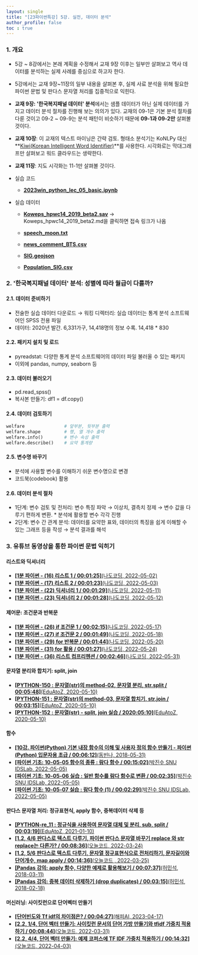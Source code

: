 ```yaml
---
layout: single
title: "[23파이썬특강] 5강. 실전, 데이터 분석"
author_profile: false
toc : true
---
```


### 1. 개요
- 5강 ~ 8강에서는 본래 계획을 수정해서 교재 9장 이후는 일부만 살펴보고 역사 데이터를 분석하는 실제 사례를 중심으로 하고자 한다. 
- 5강에서는 교재 9장~11장의 일부 내용을 살펴본 후, 실제 사료 분석을 위해 필요한 파이썬 문법 및 판다스 문자열 처리를 집중적으로 익힌다.
- **교재 9장: '한국복지패널 데이터' 분석**에서는 샘플 데이터가 아닌 실제 데이터를 가지고 데이터 분석 절차를 진행해 보는 의의가 있다. 교재의 09-1은 기본 분석 절차를 다룬 것이고 09-2 ~ 09-9는 분석 패턴이 비슷하기 때문에 **09-1과 09-2만** 살펴볼 것이다.
- **교재 10장**: 이 교재의 텍스트 마이닝은 간략 검토. 형태소 분석기는 KoNLPy 대신 **[Kiwi(Korean Intelligent Word Identifier)](https://github.com/bab2min/kiwipiepy)**를 사용한다. 시각화로는 막대그래프만 살펴보고 워드 클라우드는 생략한다.
- **교재 11장**: 지도 시각화는 11-1만 살펴볼 것이다.

- 실습 코드
	- [**2023win_python_lec_05_basic.ipynb**](https://github.com/hursoo/2023_winter_python-lecture/blob/main/excise_code/2023win_python_lec_05.ipynb)
     
     
- 실습 데이터
    - [**Koweps_hpwc14_2019_beta2.sav**](https://github.com/youngwoos/Doit_Python) &rarr; Koweps_hpwc14_2019_beta2.md을 클릭하면 접속 링크가 나옴
    
    - [**speech_moon.txt**](https://github.com/youngwoos/Doit_Python/blob/main/Data/speech_moon.txt)
    - [**news_comment_BTS.csv**](https://github.com/youngwoos/Doit_Python/blob/main/Data/news_comment_BTS.csv)
    - [**SIG.geojson**](https://github.com/youngwoos/Doit_Python/blob/main/Data/SIG.geojson)
    - [**Population_SIG.csv**](https://github.com/youngwoos/Doit_Python/blob/main/Data/Population_SIG.csv)


### 2. '한국복지패널 데이터' 분석: 성별에 따라 월급이 다를까?
#### 2.1. 데이터 준비하기
- 전술한 실습 데이터 다운로드 &rarr; 워킹 디렉터리: 실습 데이터는 통계 분석 소프트웨어인 SPSS 전용 파일 
- 데이터: 2020년 발간. 6,331가구, 14,418명의 정보 수록. 14,418 * 830
#### 2.2. 패키지 설치 및 로드
- pyreadstat: 다양한 통계 분석 소프트웨어의 데이터 파일 불러올 수 있는 패키지
- 이외에 pandas, numpy, seaborn 등
#### 2.3. 데이터 불러오기
- pd.read_spss()
- 복사본 만들기: df1 = df.copy()
#### 2.4. 데이터 검토하기
```python
welfare               # 앞부분, 뒷부분 출력
welfare.shape         # 행, 열 개수 출력
welfare.info()        # 변수 속성 출력
welfare.describe()    # 요약 통계량
```
#### 2.5. 변수명 바꾸기
- 분석에 사용할 변수를 이해하기 쉬운 변수명으로 변경
- 코드북(codebook) 활용
#### 2.6. 데이터 분석 절차
- 1단계: 변수 검토 및 전처리: 변수 특징 파악 &rarr; 이상치, 결측치 정제 &rarr; 변수 값을 다루기 편하게 변환.  * 분석에 활용할 변수 각각 진행
- 2단계: 변수 간 관계 분석: 데이터를 요약한 표와, 데이터의 특징을 쉽게 이해할 수 있는 그래프 등을 작성 &rarr; 분석 결과를 해석


### 3. 유튜브 동영상을 통한 파이썬 문법 익히기


#### 리스트와 딕셔너리
- [**[1분 파이썬 - (16) 리스트 1 / 00:01:25]**(나도코딩, 2022-05-02)](https://www.youtube.com/watch?v=uxf4cTeonY4)
- [**[1분 파이썬 - (17) 리스트 2 / 00:01:23]**(나도코딩, 2022-05-03)](https://www.youtube.com/watch?v=KEhPKBpPJvI)
- [**[1분 파이썬 - (22) 딕셔너리 1 / 00:01:29]**(나도코딩, 2022-05-11)](https://www.youtube.com/watch?v=ZLp_Wg6VxfA&t=2s)
- [**[1분 파이썬 - (23) 딕셔너리 2 / 00:01:28]**(나도코딩, 2022-05-12)](https://www.youtube.com/watch?v=LV4IQnllYBA&t=15s)

#### 제어문: 조건문과 반복문
- [**[1분 파이썬 - (26) if 조건문 1 / 00:02:15]**(나도코딩, 2022-05-17)](https://www.youtube.com/watch?v=N92M3WaLbH0)
- [**[1분 파이썬 - (27) if 조건문 2 / 00:01:49]**(나도코딩, 2022-05-18)](https://www.youtube.com/watch?v=J9srd8Mfoyc)
- [**[1분 파이썬 - (29) for 반복문 / 00:01:44]**(나도코딩, 2022-05-20)](https://www.youtube.com/watch?v=uecZdRyiFNA)
- [**[1분 파이썬 - (31) for 활용 / 00:01:27]**(나도코딩, 2022-05-24)](https://www.youtube.com/watch?v=93_2E88rvDY)
- [**[1분 파이썬 - (36) 리스트 컴프리헨션 / 00:02:46]**(나도코딩, 2022-05-31)](https://www.youtube.com/watch?v=3wN0eVDhrvE)


#### 문자열 분리와 합치기: split, join
- [**[PYTHON-150 : 문자열(str)의 method-02, 문자열 분리, str.split / 00:05:48]**(EduAtoZ, 2020-05-10)](https://www.youtube.com/watch?v=BFCn_9BQ3fE)
- [**[PYTHON-151 : 문자열(str)의 method-03, 문자열 합치기, str.join / 00:03:15]**(EduAtoZ, 2020-05-10)](https://www.youtube.com/watch?v=vcut4hkExmA)
- [**[PYTHON-152 : 문자열(str) - split, join 실습 / 2020:05:10]**(EduAtoZ, 2020-05-10)](https://www.youtube.com/watch?v=ovwcIHnANSw&t=1s)


#### 함수
- [**[10강. 파이썬(Python) 기본 내장 함수의 이해 및 사용자 정의 함수 만들기 - 파이썬(Python) 입문자용 초급 / 00:06:12]**(동빈나, 2018-05-31)](https://www.youtube.com/watch?v=ufyLPag7eNs&list=PLRx0vPvlEmdD8u2rzxmQ-L97jHTHiiDdy&index=10)
- [**[파이썬 기초: 10-05-05 함수의 종류 : 람다 함수 / 00:15:02]**(박진수 SNU IDSLab, 2022-05-05)](https://www.youtube.com/watch?v=EQFgGsPFLWM)
- [**[파이썬 기초: 10-05-06 실습 : 일반 함수를 람다 함수로 변환 / 00:02:35]**(박진수 SNU IDSLab, 2022-05-05)](https://www.youtube.com/watch?v=-83gfX79NoQ&t=15s)
- [**[파이썬 기초: 10-05-07 실습 : 람다 함수 (1) / 00:02:29]**(박진수 SNU IDSLab, 2022-05-05)](https://www.youtube.com/watch?v=I6aqhRDM6lo)

#### 판다스 문자열 처리: 정규표현식, apply 함수, 중복데이터 삭제 등
- [**[PYTHON-re_11 : 정규식을 사용하여 문자열 대체 및 분리, sub, split / 00:03:19]**(EduAtoZ, 2021-01-10)](https://www.youtube.com/watch?v=x_H5XZmZN-)
- [**[1.2, 4/6 판다스로 텍스트 다루기, 파이썬 판다스 문자열 바꾸기 replace 와 str replace는 다른가? / 00:08:36]**(오늘코드, 2022-03-24)](https://www.youtube.com/watch?v=WrlovL32eEU&t=10s)
- [**[1.2, 5/6 판다스로 텍스트 다루기, 문자열 정규표현식으로 전처리하기, 문자길이와 단어개수, map apply / 00:14:36]**(오늘코드 , 2022-03-25)](https://www.youtube.com/watch?v=CdvYiCDKSWc)
- [**[Pandas 강의: apply 함수, 다양한 예제로 활용해보기 / 00:07:37]**(허민석, 2018-03-11)](https://www.youtube.com/watch?v=EHaDMTjCh5s&list=PLzyLx57OCtS4Ug4jgPru4da08PcFLfajj&index=11)
- [**[Pandas 강의: 중복 데이터 삭제하기 (drop duplicates) / 00:03:15]**(허민석, 2018-02-18)](https://www.youtube.com/watch?v=p6qEgqjv-H4&list=PLzyLx57OCtS4Ug4jgPru4da08PcFLfajj&index=8)

#### 머신러닝: 사이킷런으로 단어벡터 만들기
- [**[단어빈도와 Tf idf의 차이점은? / 00:04:27]**(해피AI, 2023-04-17)](https://www.youtube.com/watch?v=875HN8SrOfk)
- [**[2.2, 1/4, 단어 벡터 만들기: 사이킷런 문서의 단어 가방 만들기와 tfidf 가중치 적용하기 / 00:08:44]**(오늘코드, 2022-03-31)](https://www.youtube.com/watch?v=cRg4Eeo7K38)
- [**[2.2, 4/4, 단어 벡터 만들기: 예제 코퍼스에 TF IDF 가중치 적용하기 / 00:14:32]**(오늘코드, 2022-04-03)](https://www.youtube.com/watch?v=UVowQa5iY4w)

